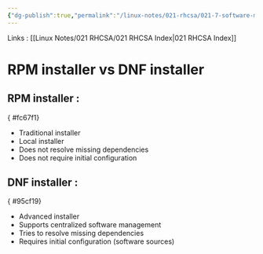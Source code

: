 ```yaml
---
{"dg-publish":true,"permalink":"/linux-notes/021-rhcsa/021-7-software-management/021-7-3-1-rpm-installer-vs-dnf-installer/"}
---
```


Links : [[Linux Notes/021 RHCSA/021 RHCSA Index\|021 RHCSA Index]]

# RPM installer vs DNF installer


## RPM installer :
{ #fc67f1}


  - Traditional installer
  - Local installer
  - Does not resolve missing dependencies
  - Does not require initial configuration

## DNF installer :
{ #95cf19}


  - Advanced installer
  - Supports centralized software management
  - Tries to resolve missing dependencies
  - Requires initial configuration (software sources)

<style> .container {font-family: sans-serif; text-align: center;} .button-wrapper button {z-index: 1;height: 40px; width: 100px; margin: 10px;padding: 5px;} .excalidraw .App-menu_top .buttonList { display: flex;} .excalidraw-wrapper { height: 800px; margin: 50px; position: relative;} :root[dir="ltr"] .excalidraw .layer-ui__wrapper .zen-mode-transition.App-menu_bottom--transition-left {transform: none;} </style><script src="https://cdn.jsdelivr.net/npm/react@17/umd/react.production.min.js"></script><script src="https://cdn.jsdelivr.net/npm/react-dom@17/umd/react-dom.production.min.js"></script><script type="text/javascript" src="https://cdn.jsdelivr.net/npm/@excalidraw/excalidraw@0/dist/excalidraw.production.min.js"></script><div id="021-7-2-1_RPM_installer_vs_DNF_installer_2023-10-06_1606.21.excalidraw.md1"></div><script>(function(){const InitialData={"type":"excalidraw","version":2,"source":"https://github.com/zsviczian/obsidian-excalidraw-plugin/releases/tag/1.9.19","elements":[{"id":"1Q1zLvK5","type":"text","x":-303.2010498046875,"y":-251.0341339111328,"width":207.95982360839844,"height":25,"angle":0,"strokeColor":"#1e1e1e","backgroundColor":"transparent","fillStyle":"hachure","strokeWidth":1,"strokeStyle":"solid","roughness":1,"opacity":100,"groupIds":[],"frameId":null,"roundness":null,"seed":694098127,"version":58,"versionNonce":2134181121,"isDeleted":false,"boundElements":null,"updated":1696588681054,"link":null,"locked":false,"text":"Source of packages :","rawText":"Source of packages :","fontSize":20,"fontFamily":1,"textAlign":"left","verticalAlign":"top","baseline":17,"containerId":null,"originalText":"Source of packages :","lineHeight":1.25},{"id":"NRz4oAxa","type":"text","x":-248.7867431640625,"y":-209.31394958496094,"width":266.5398254394531,"height":50,"angle":0,"strokeColor":"#1e1e1e","backgroundColor":"transparent","fillStyle":"hachure","strokeWidth":1,"strokeStyle":"solid","roughness":1,"opacity":100,"groupIds":[],"frameId":null,"roundness":null,"seed":298771521,"version":66,"versionNonce":1473146433,"isDeleted":false,"boundElements":null,"updated":1696588683769,"link":null,"locked":false,"text":"1)   Internet\n2)  Linux Installation DVD","rawText":"1)   Internet\n2)  Linux Installation DVD","fontSize":20,"fontFamily":1,"textAlign":"left","verticalAlign":"top","baseline":42,"containerId":null,"originalText":"1)   Internet\n2)  Linux Installation DVD","lineHeight":1.25},{"id":"sGUEDSnK","type":"text","x":-2.621826171875,"y":-75.84107971191406,"width":43.29997253417969,"height":25,"angle":0,"strokeColor":"#1e1e1e","backgroundColor":"transparent","fillStyle":"hachure","strokeWidth":1,"strokeStyle":"solid","roughness":1,"opacity":100,"groupIds":[],"frameId":null,"roundness":null,"seed":159195183,"version":28,"versionNonce":1928123727,"isDeleted":false,"boundElements":null,"updated":1696588686034,"link":null,"locked":false,"text":"/mnt","rawText":"/mnt","fontSize":20,"fontFamily":1,"textAlign":"left","verticalAlign":"top","baseline":17,"containerId":null,"originalText":"/mnt","lineHeight":1.25},{"id":"JudZZZCt","type":"text","x":61.6146240234375,"y":-21.604660034179688,"width":86.35993957519531,"height":25,"angle":0,"strokeColor":"#1e1e1e","backgroundColor":"transparent","fillStyle":"hachure","strokeWidth":1,"strokeStyle":"solid","roughness":1,"opacity":100,"groupIds":[],"frameId":null,"roundness":null,"seed":2104574305,"version":52,"versionNonce":290064623,"isDeleted":false,"boundElements":null,"updated":1696588691181,"link":null,"locked":false,"text":"Base OS","rawText":"Base OS","fontSize":20,"fontFamily":1,"textAlign":"left","verticalAlign":"top","baseline":17,"containerId":null,"originalText":"Base OS","lineHeight":1.25},{"id":"s2tA75DP","type":"text","x":115.1571044921875,"y":17.679489135742188,"width":91.49992370605469,"height":25,"angle":0,"strokeColor":"#1e1e1e","backgroundColor":"transparent","fillStyle":"hachure","strokeWidth":1,"strokeStyle":"solid","roughness":1,"opacity":100,"groupIds":[],"frameId":null,"roundness":null,"seed":1710173217,"version":64,"versionNonce":1445408751,"isDeleted":false,"boundElements":null,"updated":1696588696511,"link":null,"locked":false,"text":"Packages","rawText":"Packages","fontSize":20,"fontFamily":1,"textAlign":"left","verticalAlign":"top","baseline":17,"containerId":null,"originalText":"Packages","lineHeight":1.25},{"id":"ghdUUynq","type":"text","x":70.1309814453125,"y":56.93766784667969,"width":100.53990173339844,"height":25,"angle":0,"strokeColor":"#1e1e1e","backgroundColor":"transparent","fillStyle":"hachure","strokeWidth":1,"strokeStyle":"solid","roughness":1,"opacity":100,"groupIds":[],"frameId":null,"roundness":null,"seed":1026892481,"version":67,"versionNonce":1164914113,"isDeleted":false,"boundElements":null,"updated":1696588705372,"link":null,"locked":false,"text":"Appstream","rawText":"Appstream","fontSize":20,"fontFamily":1,"textAlign":"left","verticalAlign":"top","baseline":17,"containerId":null,"originalText":"Appstream","lineHeight":1.25},{"id":"U14zVxro","type":"text","x":122.1417236328125,"y":90.70555114746094,"width":91.49992370605469,"height":25,"angle":0,"strokeColor":"#1e1e1e","backgroundColor":"transparent","fillStyle":"hachure","strokeWidth":1,"strokeStyle":"solid","roughness":1,"opacity":100,"groupIds":[],"frameId":null,"roundness":null,"seed":2040670529,"version":49,"versionNonce":842956271,"isDeleted":false,"boundElements":null,"updated":1696588711669,"link":null,"locked":false,"text":"Packages","rawText":"Packages","fontSize":20,"fontFamily":1,"textAlign":"left","verticalAlign":"top","baseline":17,"containerId":null,"originalText":"Packages","lineHeight":1.25},{"id":"LC5GpYzv","type":"text","x":282.38232421875,"y":28.308639526367188,"width":129.2598876953125,"height":50,"angle":0,"strokeColor":"#1e1e1e","backgroundColor":"transparent","fillStyle":"hachure","strokeWidth":1,"strokeStyle":"solid","roughness":1,"opacity":100,"groupIds":[],"frameId":null,"roundness":null,"seed":1646564321,"version":90,"versionNonce":1268263201,"isDeleted":false,"boundElements":null,"updated":1696588716605,"link":null,"locked":false,"text":"8000 + \nrpm packages","rawText":"8000 + \nrpm packages","fontSize":20,"fontFamily":1,"textAlign":"left","verticalAlign":"top","baseline":42,"containerId":null,"originalText":"8000 + \nrpm packages","lineHeight":1.25},{"id":"lqHb9XO5OIC6cLKYkE7rf","type":"line","x":17.98925491857313,"y":-47.00141906738281,"width":41.72282405671247,"height":124.6662062607268,"angle":0,"strokeColor":"#1e1e1e","backgroundColor":"transparent","fillStyle":"hachure","strokeWidth":1,"strokeStyle":"solid","roughness":1,"opacity":100,"groupIds":[],"frameId":null,"roundness":{"type":2},"seed":1235686625,"version":121,"versionNonce":368961857,"isDeleted":false,"boundElements":null,"updated":1696588735587,"link":null,"locked":false,"points":[[0,0],[-1.0011230043008261,113.39328521258078],[40.721701052411646,124.6662062607268]],"lastCommittedPoint":[46.44677734375,121.8134765625],"startBinding":null,"endBinding":null,"startArrowhead":null,"endArrowhead":null},{"id":"RKtIgTL2-TlX_paw7bWkT","type":"line","x":16.6302490234375,"y":-11.070846557617188,"width":34.1778564453125,"height":3.50543212890625,"angle":0,"strokeColor":"#1e1e1e","backgroundColor":"transparent","fillStyle":"hachure","strokeWidth":1,"strokeStyle":"solid","roughness":1,"opacity":100,"groupIds":[],"frameId":null,"roundness":{"type":2},"seed":541148527,"version":19,"versionNonce":1036886753,"isDeleted":false,"boundElements":null,"updated":1696588744773,"link":null,"locked":false,"points":[[0,0],[34.1778564453125,3.50543212890625]],"lastCommittedPoint":null,"startBinding":null,"endBinding":null,"startArrowhead":null,"endArrowhead":null},{"id":"3M1akkZYMW4LFh-GcBCxh","type":"line","x":81.480712890625,"y":2.9508514404296875,"width":16.65087890625,"height":28.04339599609375,"angle":0,"strokeColor":"#1e1e1e","backgroundColor":"transparent","fillStyle":"hachure","strokeWidth":1,"strokeStyle":"solid","roughness":1,"opacity":100,"groupIds":[],"frameId":null,"roundness":{"type":2},"seed":867592655,"version":34,"versionNonce":2010733217,"isDeleted":false,"boundElements":null,"updated":1696588753485,"link":null,"locked":false,"points":[[0,0],[-0.87646484375,28.04339599609375],[15.7744140625,28.04339599609375]],"lastCommittedPoint":[15.7744140625,28.04339599609375],"startBinding":null,"endBinding":null,"startArrowhead":null,"endArrowhead":null},{"type":"line","version":104,"versionNonce":391075183,"isDeleted":false,"id":"nCYhBZKY4ebAYo6ReB6sa","fillStyle":"hachure","strokeWidth":1,"strokeStyle":"solid","roughness":1,"opacity":100,"angle":0,"x":88.6335255961347,"y":83.4756514664241,"strokeColor":"#1e1e1e","backgroundColor":"transparent","width":15.81998530998984,"height":23.17753135133022,"seed":1562873423,"groupIds":[],"frameId":null,"roundness":{"type":2},"boundElements":[],"updated":1696588777493,"link":null,"locked":false,"startBinding":null,"endBinding":null,"lastCommittedPoint":null,"startArrowhead":null,"endArrowhead":null,"points":[[0,0],[-0.8327284722275524,23.17753135133022],[14.987256837762288,23.17753135133022]]},{"id":"p4a_u3RyLFiaUU7JHVesU","type":"line","x":223.4503173828125,"y":21.354324340820312,"width":34.1778564453125,"height":82.37747192382812,"angle":0,"strokeColor":"#1e1e1e","backgroundColor":"transparent","fillStyle":"hachure","strokeWidth":1,"strokeStyle":"solid","roughness":1,"opacity":100,"groupIds":[],"frameId":null,"roundness":{"type":2},"seed":270595297,"version":111,"versionNonce":1799988079,"isDeleted":false,"boundElements":null,"updated":1696588806549,"link":null,"locked":false,"points":[[0,0],[18.4034423828125,0.876373291015625],[21.032470703125,37.683319091796875],[34.1778564453125,34.177886962890625],[24.5380859375,42.065093994140625],[27.1671142578125,80.62478637695312],[11.3927001953125,82.37747192382812]],"lastCommittedPoint":[11.3927001953125,82.37747192382812],"startBinding":null,"endBinding":null,"startArrowhead":null,"endArrowhead":null}],"appState":{"theme":"dark","viewBackgroundColor":"#ffffff","currentItemStrokeColor":"#1e1e1e","currentItemBackgroundColor":"transparent","currentItemFillStyle":"hachure","currentItemStrokeWidth":1,"currentItemStrokeStyle":"solid","currentItemRoughness":1,"currentItemOpacity":100,"currentItemFontFamily":1,"currentItemFontSize":20,"currentItemTextAlign":"left","currentItemStartArrowhead":null,"currentItemEndArrowhead":"arrow","scrollX":347.78326416015625,"scrollY":402.5692138671875,"zoom":{"value":1},"currentItemRoundness":"round","gridSize":null,"gridColor":{"Bold":"#C9C9C9FF","Regular":"#EDEDEDFF"},"currentStrokeOptions":null,"previousGridSize":null,"frameRendering":{"enabled":true,"clip":true,"name":true,"outline":true}},"files":{}};InitialData.scrollToContent=true;App=()=>{const e=React.useRef(null),t=React.useRef(null),[n,i]=React.useState({width:void 0,height:void 0});return React.useEffect(()=>{i({width:t.current.getBoundingClientRect().width,height:t.current.getBoundingClientRect().height});const e=()=>{i({width:t.current.getBoundingClientRect().width,height:t.current.getBoundingClientRect().height})};return window.addEventListener("resize",e),()=>window.removeEventListener("resize",e)},[t]),React.createElement(React.Fragment,null,React.createElement("div",{className:"excalidraw-wrapper",ref:t},React.createElement(ExcalidrawLib.Excalidraw,{ref:e,width:n.width,height:n.height,initialData:InitialData,viewModeEnabled:!0,zenModeEnabled:!0,gridModeEnabled:!1})))},excalidrawWrapper=document.getElementById("021-7-2-1_RPM_installer_vs_DNF_installer_2023-10-06_1606.21.excalidraw.md1");ReactDOM.render(React.createElement(App),excalidrawWrapper);})();</script>